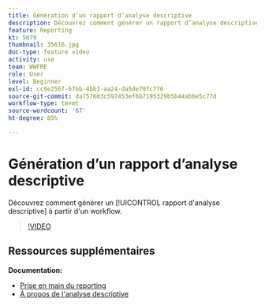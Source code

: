 ```yaml
---
title: Génération d’un rapport d’analyse descriptive
description: Découvrez comment générer un rapport d’analyse descriptive à partir d’un workflow dans Adobe Campaign Classic.
feature: Reporting
kt: 5079
thumbnail: 35616.jpg
doc-type: feature video
activity: use
team: WWFRE
role: User
level: Beginner
exl-id: cc9e256f-67bb-4bb3-aa24-da5de70fc776
source-git-commit: da757603c597453ef6b7195329b5b44ab6e5c77d
workflow-type: tm+mt
source-wordcount: '67'
ht-degree: 85%

---
```


# Génération d’un rapport d’analyse descriptive

Découvrez comment générer un [!UICONTROL rapport d&#39;analyse descriptive] à partir d&#39;un workflow.

>[!VIDEO](https://video.tv.adobe.com/v/35616?quality=12)

## Ressources supplémentaires

**Documentation:**

* [Prise en main du reporting](https://docs.adobe.com/content/help/en/campaign-classic/using/reporting/reporting-in-adobe-campaign/about-adobe-campaign-reporting-tools.html)
* [À propos de l&#39;analyse descriptive](https://docs.adobe.com/content/help/en/campaign-classic/using/reporting/analyzing-populations/about-descriptive-analysis.html)
